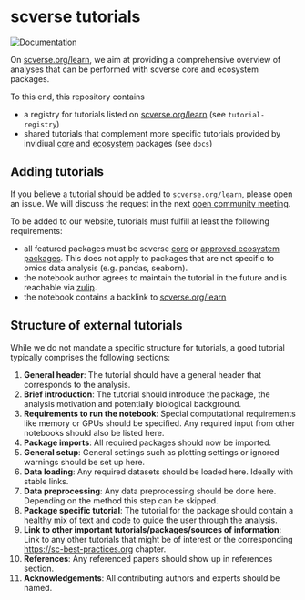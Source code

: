 # scverse tutorials

[![Documentation][badge-docs]][link-docs]

On [scverse.org/learn](https://scverse.org/learn), we aim at providing a comprehensive overview of analyses that can be
performed with scverse core and ecosystem packages.

To this end, this repository contains

-   a registry for tutorials listed on [scverse.org/learn](https://scverse.org/learn) (see `tutorial-registry`)
-   shared tutorials that complement more specific tutorials provided by invidiual [core](https://scverse.org/packages/)
    and [ecosystem](https://scverse.org/packages/#ecosystem) packages (see `docs`)

## Adding tutorials

If you believe a tutorial should be added to `scverse.org/learn`, please open an issue. We will discuss the request
in the next [open community meeting](https://hackmd.io/VfVLKb3ETGKN2j_7tn8ZJQ?view).

To be added to our website, tutorials must fulfill at least the following requirements:

-   all featured packages must be scverse [core](https://scverse.org/packages/#core-packages) or
    [approved ecosystem packages](https://scverse.org/packages/#ecosystem). This does not apply to packages that are not
    specific to omics data analysis (e.g. pandas, seaborn).
-   the notebook author agrees to maintain the tutorial in the future and is reachable via [zulip](https://scverse.zulipchat.com).
-   the notebook contains a backlink to [scverse.org/learn](scverse.org/learn)

## Structure of external tutorials

While we do not mandate a specific structure for tutorials,
a good tutorial typically comprises the following sections:

1. **General header**: The tutorial should have a general header that corresponds to the analysis.
2. **Brief introduction**: The tutorial should introduce the package, the analysis motivation and potentially biological background.
3. **Requirements to run the notebook**: Special computational requirements like memory or GPUs should be specified. Any required input from other notebooks should also be listed here.
4. **Package imports**: All required packages should now be imported.
5. **General setup**: General settings such as plotting settings or ignored warnings should be set up here.
6. **Data loading**: Any required datasets should be loaded here. Ideally with stable links.
7. **Data preprocessing**: Any data preprocessing should be done here. Depending on the method this step can be skipped.
8. **Package specific tutorial**: The tutorial for the package should contain a healthy mix of text and code to guide the user through the analysis.
9. **Link to other important tutorials/packages/sources of information**: Link to any other tutorials that might be of interest or the corresponding https://sc-best-practices.org chapter.
10. **References**: Any referenced papers should show up in references section.
11. **Acknowledgements**: All contributing authors and experts should be named.

[link-docs]: https://scverse-tutorials.readthedocs.io/en/latest/
[badge-docs]: https://img.shields.io/readthedocs/scverse-tutorials

